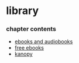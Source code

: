 ﻿
# library
### chapter contents
 
* [ebooks and audiobooks](ebooks_and_audiobooks.md)
* [free ebooks](free_ebooks.md)
* [kanopy](kanopy.md)
